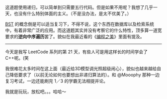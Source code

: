 这道题使用递归，可以简单到只需要五行代码。但是如果不用呢？我想了几乎一天，也没有什么特别体面的主义。（不是没办法，是太不优美了。）

[BST](http://en.wikipedia.org/wiki/Binary_search_tree) 的概念倒是可以适当复习下，不得不说，这个东西在数据库以及检索系统中，有着非常广泛的应用。而这道题其实并没有考察它的什么特性，顶多算一道宽要求的**逆向中序遍历**罢了。貌似在我最近看的《[编程之美](http://book.douban.com/subject/3004255/)》里面有提及。

-------

今天是我写 LeetCode 系列的第 21 天，有些人可是用这样长的时间学会了C++呢。(笑

我很难花太多时间在这上面（最近给3D模型调光照超级闹心），貌似也越来越给自己降低要求了（以前无论如何也要想出非递归算法的）。和 @Mooophy 那种一边复习考试，一边还能刷完 1／3 的学霸无法相提并论。

我就是玩玩，放松吧。。。哈哈～
